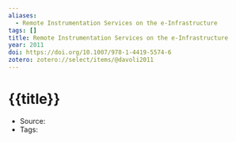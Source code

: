 ```yaml
---
aliases:
  - Remote Instrumentation Services on the e-Infrastructure
tags: []
title: Remote Instrumentation Services on the e-Infrastructure
year: 2011
doi: https://doi.org/10.1007/978-1-4419-5574-6
zotero: zotero://select/items/@davoli2011
---
```

<!-- START_TEMPLATE -->
# {{title}}

- Source:
- Tags: 
<!-- END_TEMPLATE -->
